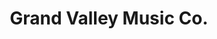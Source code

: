 ---
title: "Grand Valley Music Co."
url: /grand-junction/grand-valley-music-co/
shop: musical instrument
---